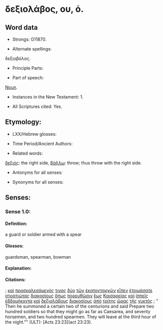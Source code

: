 # δεξιολάβος, ου, ὁ.

<!-- Status: S2=NeedsFinalCheck -->
<!-- Lexica used for edits:   -->

## Word data

* Strongs: G11870.


* Alternate spellings: 

δεξιοβόλος.

* Principle Parts: 

* Part of speech: 

[Noun](http://ugg.readthedocs.io/en/latest/noun.html).

* Instances in the New Testament: 1.

* All Scriptures cited: Yes.

## Etymology: 

* LXX/Hebrew glosses: 

* Time Period/Ancient Authors: 

* Related words: 

[δεξιός](..\G11880\01.md): the right side, 
[βάλλω](..\G09060\01.md): throw; thus throw with the right side.

* Antonyms for all senses:

* Synonyms for all senses: 


## Senses:


### Sense  1.0: 

#### Definition:

a guard or soldier armed with a spear

#### Glosses:

guardsman, spearman, bowman

#### Explanation: 


#### Citations: 

; [καὶ](../G25320/01.md) [προσκαλεσάμενός](../G43410/01.md) [τινας](../G51000/01.md) [δύο](../G14170/01.md) [τῶν](../G35880/01.md) [ἑκατονταρχῶν](../G15430/01.md) [εἶπεν](../G30040/01.md) [ἑτοιμάσατε](../G20900/01.md) [στρατιώτας](../G47570/01.md) [διακοσίους](../G12500/01.md) [ὅπως](../G37040/01.md) [πορευθῶσιν](../G41980/01.md) [ἕως](../G21930/01.md) [Καισαρείας](../G25420/01.md) [καὶ](../G25320/01.md) [ἱππεῖς](../G24600/01.md) [ἑβδομήκοντα](../G14400/01.md) [καὶ](../G25320/01.md) [δεξιολάβους](../G11870/01.md) [διακοσίους](../G12500/01.md) [ἀπὸ](../G05750/01.md) [τρίτης](../G51540/01.md) [ὥρας](../G56100/01.md) [τῆς](../G35880/01.md) [νυκτός](../G35710/01.md)
; " Then he summoned a certain two of the centurions and said Prepare two hundred soldiers so that they might go as far as Caesarea, and seventy horsemen, and two hundred spearmen. They will leave at the third hour of the night."" (ULT): 
[Acts 23:23](act 23:23).
